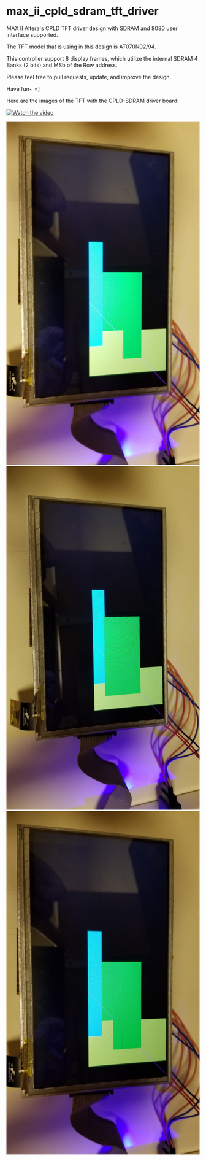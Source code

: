 # max_ii_cpld_sdram_tft_driver

MAX II Altera's CPLD TFT driver design with SDRAM and 8080 user interface supported.

The TFT model that is using in this design is AT070N92/94.

This controller support 8 display frames, which utilize the internal SDRAM 4 Banks (2 bits) and MSb of the Row address.

Please feel free to pull requests, update, and improve the design.

Have fun~ =]

Here are the images of the TFT with the CPLD-SDRAM driver board:

[![Watch the video](https://img.youtube.com/vi/kqaz-9eUTyE/0.jpg)](https://youtu.be/kqaz-9eUTyE)

![Alt text](CPLD_SDRAM_IMG/cpld_sdram_tft_img1.jpg?raw=true "Title")
![Alt text](CPLD_SDRAM_IMG/cpld_sdram_tft_img2.jpg?raw=true "Title")
![Alt text](CPLD_SDRAM_IMG/cpld_sdram_tft_img3.jpg?raw=true "Title")


